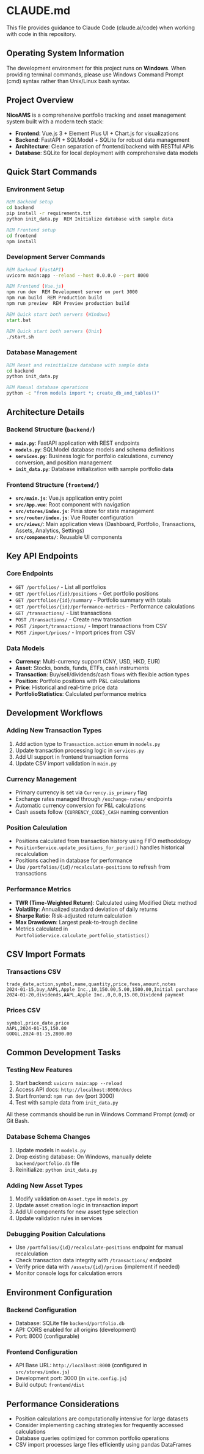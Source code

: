 # CLAUDE.md

This file provides guidance to Claude Code (claude.ai/code) when working with code in this repository.

## Operating System Information

The development environment for this project runs on **Windows**. When providing terminal commands, please use Windows Command Prompt (cmd) syntax rather than Unix/Linux bash syntax.

## Project Overview

**NiceAMS** is a comprehensive portfolio tracking and asset management system built with a modern tech stack:
- **Frontend**: Vue.js 3 + Element Plus UI + Chart.js for visualizations
- **Backend**: FastAPI + SQLModel + SQLite for robust data management
- **Architecture**: Clean separation of frontend/backend with RESTful APIs
- **Database**: SQLite for local deployment with comprehensive data models

## Quick Start Commands

### Environment Setup
```cmd
REM Backend setup
cd backend
pip install -r requirements.txt
python init_data.py  REM Initialize database with sample data

REM Frontend setup
cd frontend
npm install
```

### Development Server Commands
```cmd
REM Backend (FastAPI)
uvicorn main:app --reload --host 0.0.0.0 --port 8000

REM Frontend (Vue.js)
npm run dev  REM Development server on port 3000
npm run build  REM Production build
npm run preview  REM Preview production build

REM Quick start both servers (Windows)
start.bat

REM Quick start both servers (Unix)
./start.sh
```

### Database Management
```cmd
REM Reset and reinitialize database with sample data
cd backend
python init_data.py

REM Manual database operations
python -c "from models import *; create_db_and_tables()"
```

## Architecture Details

### Backend Structure (`backend/`)
- **`main.py`**: FastAPI application with REST endpoints
- **`models.py`**: SQLModel database models and schema definitions
- **`services.py`**: Business logic for portfolio calculations, currency conversion, and position management
- **`init_data.py`**: Database initialization with sample portfolio data

### Frontend Structure (`frontend/`)
- **`src/main.js`**: Vue.js application entry point
- **`src/App.vue`**: Root component with navigation
- **`src/stores/index.js`**: Pinia store for state management
- **`src/router/index.js`**: Vue Router configuration
- **`src/views/`**: Main application views (Dashboard, Portfolio, Transactions, Assets, Analytics, Settings)
- **`src/components/`**: Reusable UI components

## Key API Endpoints

### Core Endpoints
- `GET /portfolios/` - List all portfolios
- `GET /portfolios/{id}/positions` - Get portfolio positions
- `GET /portfolios/{id}/summary` - Portfolio summary with totals
- `GET /portfolios/{id}/performance-metrics` - Performance calculations
- `GET /transactions/` - List transactions
- `POST /transactions/` - Create new transaction
- `POST /import/transactions/` - Import transactions from CSV
- `POST /import/prices/` - Import prices from CSV

### Data Models
- **Currency**: Multi-currency support (CNY, USD, HKD, EUR)
- **Asset**: Stocks, bonds, funds, ETFs, cash instruments
- **Transaction**: Buy/sell/dividends/cash flows with flexible action types
- **Position**: Portfolio positions with P&L calculations
- **Price**: Historical and real-time price data
- **PortfolioStatistics**: Calculated performance metrics

## Development Workflows

### Adding New Transaction Types
1. Add action type to `Transaction.action` enum in `models.py`
2. Update transaction processing logic in `services.py`
3. Add UI support in frontend transaction forms
4. Update CSV import validation in `main.py`

### Currency Management
- Primary currency is set via `Currency.is_primary` flag
- Exchange rates managed through `/exchange-rates/` endpoints
- Automatic currency conversion for P&L calculations
- Cash assets follow `{CURRENCY_CODE}_CASH` naming convention

### Position Calculation
- Positions calculated from transaction history using FIFO methodology
- `PositionService.update_positions_for_period()` handles historical recalculation
- Positions cached in database for performance
- Use `/portfolios/{id}/recalculate-positions` to refresh from transactions

### Performance Metrics
- **TWR (Time-Weighted Return)**: Calculated using Modified Dietz method
- **Volatility**: Annualized standard deviation of daily returns
- **Sharpe Ratio**: Risk-adjusted return calculation
- **Max Drawdown**: Largest peak-to-trough decline
- Metrics calculated in `PortfolioService.calculate_portfolio_statistics()`

## CSV Import Formats

### Transactions CSV
```csv
trade_date,action,symbol,name,quantity,price,fees,amount,notes
2024-01-15,buy,AAPL,Apple Inc.,10,150.00,5.00,1500.00,Initial purchase
2024-01-20,dividends,AAPL,Apple Inc.,0,0,0,15.00,Dividend payment
```

### Prices CSV
```csv
symbol,price_date,price
AAPL,2024-01-15,150.00
GOOGL,2024-01-15,2800.00
```

## Common Development Tasks

### Testing New Features
1. Start backend: `uvicorn main:app --reload`
2. Access API docs: `http://localhost:8000/docs`
3. Start frontend: `npm run dev` (port 3000)
4. Test with sample data from `init_data.py`

All these commands should be run in Windows Command Prompt (cmd) or Git Bash.

### Database Schema Changes
1. Update models in `models.py`
2. Drop existing database: On Windows, manually delete `backend/portfolio.db` file
3. Reinitialize: `python init_data.py`

### Adding New Asset Types
1. Modify validation on `Asset.type` in `models.py`
2. Update asset creation logic in transaction import
3. Add UI components for new asset type selection
4. Update validation rules in services

### Debugging Position Calculations
- Use `/portfolios/{id}/recalculate-positions` endpoint for manual recalculation
- Check transaction data integrity with `/transactions/` endpoint
- Verify price data with `/assets/{id}/prices` (implement if needed)
- Monitor console logs for calculation errors

## Environment Configuration

### Backend Configuration
- Database: SQLite file `backend/portfolio.db`
- API: CORS enabled for all origins (development)
- Port: 8000 (configurable)

### Frontend Configuration
- API Base URL: `http://localhost:8000` (configured in `src/stores/index.js`)
- Development port: 3000 (in `vite.config.js`)
- Build output: `frontend/dist`

## Performance Considerations

- Position calculations are computationally intensive for large datasets
- Consider implementing caching strategies for frequently accessed calculations
- Database queries optimized for common portfolio operations
- CSV import processes large files efficiently using pandas DataFrames